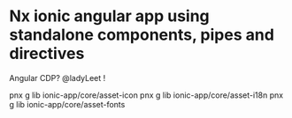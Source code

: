 # Nx ionic angular app using standalone components, pipes and directives

Angular CDP? @ladyLeet !

pnx g lib ionic-app/core/asset-icon
pnx g lib ionic-app/core/asset-i18n
pnx g lib ionic-app/core/asset-fonts



